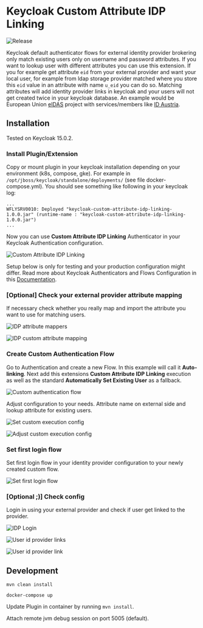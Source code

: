 # Keycloak Custom Attribute IDP Linking

![Release](https://github.com/sd-f/keycloak-custom-attribute-idp-linking/actions/workflows/maven-publish.yml/badge.svg)

Keycloak default authenticator flows for external identity provider brokering only match  existing users only on username and 
password attributes. If you want to lookup user with different attributes you can use this extension. If you for example 
get attribute `eid` from your external provider and want your local user, for example from ldap storage provider matched where 
you store this `eid` value in an attribute with name `u_eid` you can do so. Matching attributes will add identity provider 
links in keycloak and your users will not get created twice in your keycloak database. An example would be European Union 
[eIDAS](https://digital-strategy.ec.europa.eu/en/policies/discover-eidas) project with services/members like 
[ID Austria](https://www.oesterreich.gv.at/id-austria.html).

## Installation

Tested on Keycloak 15.0.2.

### Install Plugin/Extension

Copy or mount plugin in your keycloak installation depending on your environment (k8s, compose, gke). 
For example in `/opt/jboss/keycloak/standalone/deployments/` (see file docker-compose.yml). You should see something like 
following in your keycloak log:

```
...
WFLYSRV0010: Deployed "keycloak-custom-attribute-idp-linking-1.0.0.jar" (runtime-name : "keycloak-custom-attribute-idp-linking-1.0.0.jar")
...
```

Now you can use __Custom Attribute IDP Linking__ Authenticator in your Keycloak Authentication configuration.

![Custom Attribute IDP Linking](doc/screen_02.png)

Setup below is only for testing and your production configuration might differ. Read more about Keycloak Authenticators and 
Flows Configuration in this [Documentation](https://www.keycloak.org/docs/latest/server_admin/).

### [Optional] Check your external provider attribute mapping

If necessary check whether you really map and import the attribute you want to use for matching users.

![IDP attribute mappers](doc/screen_03.png)

![IDP custom attribute mapping](doc/screen_01.png)

### Create Custom Authentication Flow

Go to Authentication and create a new Flow. In this example will call it __Auto-linking__. Next add this extensions 
__Custom Attribute IDP Linking__ execution as well as the standard __Automatically Set Existing User__ as a fallback.

![Custom authentication flow](doc/screen_04.png)

Adjust configuration to your needs. Attribute name on external side and lookup attribute for existing users.

![Set custom execution config](doc/screen_05.png)

![Adjust custom execution config](doc/screen_06.png)

### Set first login flow

Set first login flow in your identity provider configuration to your newly created custom flow.

![Set first login flow](doc/screen_07.png)

### [Optional ;)] Check config

Login in using your external provider and check if user get linked to the provider.


![IDP Login](doc/screen_08.png)

![User id provider links](doc/screen_09.png)

![User id provider link](doc/screen_10.png)

## Development

```shell
mvn clean install
```

```shell
docker-compose up
```

Update Plugin in container by running ```mvn install```.

Attach remote jvm debug session on port 5005 (default).
